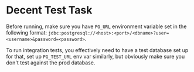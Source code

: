 # Decent Test Task

Before running, make sure you have `PG_URL` environment variable set in the following format:
`jdbc:postgresql://<host>:<port>/<dbname>?user=<username>&password=<password>`.

To run integration tests, you effectively need to have a test database set up for that, set up `PG_TEST_URL` env var
similarly, but obviously make sure you don't test against the prod database.
